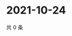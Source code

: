 # 2021-10-24

共 0 条

<!-- BEGIN WEIBO -->
<!-- 最后更新时间 Sun Oct 24 2021 00:19:45 GMT+0800 (China Standard Time) -->

<!-- END WEIBO -->
